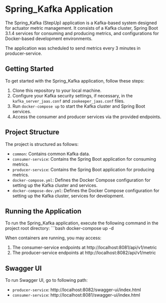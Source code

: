 # Spring_Kafka Application

The Spring_Kafka (StepUp) application is a Kafka-based system designed for actuator metric management.
It consists of a Kafka cluster, Spring Boot 3.1.4 services for consuming and producing metrics,
and configurations for Docker-based development environments. 

The application was scheduled to send metrics every 3 minutes in producer-service.

## Getting Started
To get started with the Spring_Kafka application, follow these steps:
1. Clone this repository to your local machine.
2. Configure your Kafka security settings, if necessary, in the `kafka_server_jaas.conf` and `zookeeper_jaas.conf` files.
3. Run `docker-compose up` to start the Kafka cluster and Spring Boot services.
4. Access the consumer and producer services via the provided endpoints.

## Project Structure
The project is structured as follows:
- `common`: Contains common Kafka data.
- `consumer-service`: Contains the Spring Boot application for consuming metrics.
- `producer-service`: Contains the Spring Boot application for producing metrics.
- `docker-compose.yml`: Defines the Docker Compose configuration for setting up the Kafka cluster and services.
- `docker-compose-dev.yml`: Defines the Docker Compose configuration for setting up the Kafka cluster, services for development.

## Running the Application
To run the Spring_Kafka application, execute the following command in the project root directory:
    ```bash
    docker-compose up -d

When containers are running, you may access:
1. The consumer-service endpoints at http://localhost:8081/api/v1/metric
2. The producer-service endpoints at http://localhost:8082/api/v1/metric

##  Swagger UI
To run Swagger UI, go to following path:
- `producer-service`: http://localhost:8082/swagger-ui/index.html
- `consumer-service`: http://localhost:8081/swagger-ui/index.html